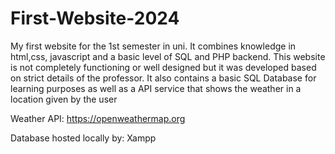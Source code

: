 # First-Website-2024
My first website for the 1st semester in uni. It combines knowledge in html,css, javascript and a basic level of SQL and PHP backend.
This website is not completely functioning or well designed but it was developed based on strict details of the professor. It also contains a basic SQL Database for learning purposes as well as a API service that shows the weather in a location given by the user 

Weather API: https://openweathermap.org

Database hosted locally by: Xampp

